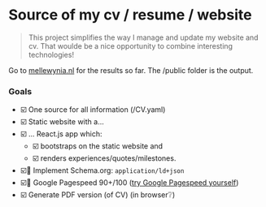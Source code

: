 # Source of my cv / resume / website

> This project simplifies the way I manage and update my website and cv. That woulde be a nice opportunity to combine interesting technologies!

Go to [mellewynia.nl](http://mellewynia.nl) for the results so far. The /public folder is the output.

### Goals

- ☑️ One source for all information (/CV.yaml)
- ☑️ Static website with a...
- ☑️ ... React.js app which:
    - ☑️ bootstraps on the static website and
    - ☑️ renders experiences/quotes/milestones.
- ☑️🍒 Implement Schema.org: `application/ld+json`
- ☑️🍒 Google Pagespeed 90+/100 ([try Google Pagespeed yourself](https://developers.google.com/speed/pagespeed/insights/?url=https://mellewynia.nl&tab=desktop))
- ☑️ Generate PDF version (of CV) (in browser❔)

